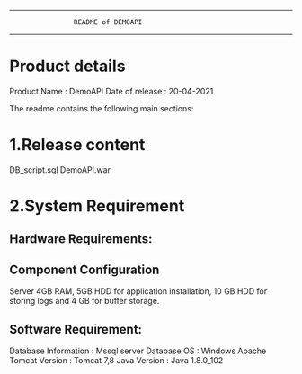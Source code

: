 ******************************************************************************
                    README of DEMOAPI
******************************************************************************


Product details
===========================
  Product Name : DemoAPI
  Date of release : 20-04-2021
  
The readme contains the following main sections:

1.Release content
==========================

DB_script.sql
DemoAPI.war

2.System Requirement
==========================

Hardware Requirements:
-----------------------------
Component            Configuration
-----------------------------
Server               4GB RAM, 5GB HDD for application installation, 10 GB HDD for storing logs and 4 GB for buffer storage.

Software Requirement:
----------------------------

Database Information : Mssql server Database
OS : Windows
Apache Tomcat Version : Tomcat 7,8
Java Version : Java 1.8.0_102
  
